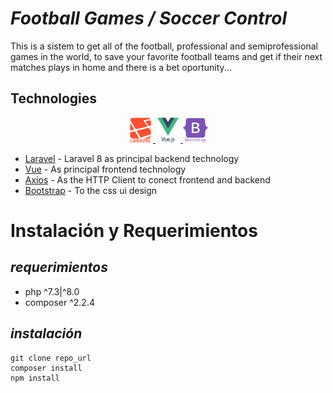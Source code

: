 # _Football Games / Soccer Control_

This is a sistem to get all of the football, professional and semiprofessional games in the world, to save your favorite football teams and get if their next matches plays in home and there is a bet oportunity...

## Technologies

<p align="center">
    <a href="https://laravel.com/" target="_blank" rel="noreferrer"> <img src="https://raw.githubusercontent.com/devicons/devicon/master/icons/laravel/laravel-plain-wordmark.svg" alt="laravel" width="40" height="40"/> </a>
    <a href="https://vuejs.org/" target="_blank" rel="noreferrer"> <img src="https://raw.githubusercontent.com/devicons/devicon/master/icons/vuejs/vuejs-original-wordmark.svg" alt="vuejs" width="40" height="40"/> </a>
    <a href="https://getbootstrap.com" target="_blank" rel="noreferrer"> <img src="https://raw.githubusercontent.com/devicons/devicon/master/icons/bootstrap/bootstrap-plain-wordmark.svg" alt="bootstrap" width="40" height="40"/> </a>
</p>

- [Laravel] - Laravel 8 as principal backend technology
- [Vue] - As principal frontend technology
- [Axios] - As the HTTP Client to conect frontend and backend
- [Bootstrap] - To the css ui design


# Instalación y Requerimientos

## _requerimientos_

- php ^7.3|^8.0
- composer ^2.2.4 

## _instalación_

```
git clone repo_url
composer install
npm install
```


[Laravel]: <https://laravel.com/docs/8.x>
[Vue]: <https://vuejs.org/>
[Axios]: <https://axios-http.com/>
[Bootstrap]: <https://getbootstrap.com/docs/4.1/getting-started/introduction/>

[MySQL]: <https://dev.mysql.com/doc/>